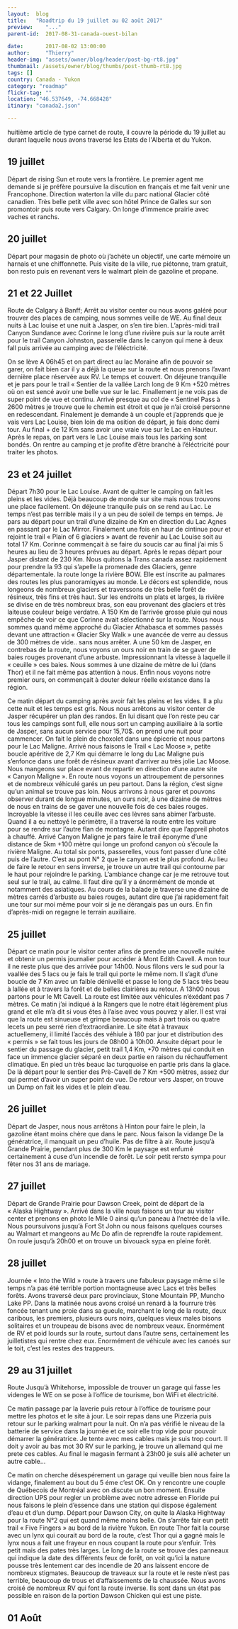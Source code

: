 ```yaml
---
layout:  blog
title:   "Roadtrip du 19 juillet au 02 août 2017"
preview:    "..."
parent-id:  2017-08-31-canada-ouest-bilan

date:       2017-08-02 13:00:00
author:     "Thierry"
header-img: "assets/owner/blog/header/post-bg-rt8.jpg"
thumbnail: /assets/owner/blog/thumbs/post-thumb-rt8.jpg
tags: []
country: Canada - Yukon
category: "roadmap"
flickr-tag: ""
location: "46.537649, -74.668428"
itinary: "canada2.json"

---
```


huitième article de type carnet de route, il couvre la période du 19 juillet au durant laquelle nous avons traversé les Etats de l'Alberta et du Yukon.


## 19 juillet

Départ de rising Sun et route vers la frontière. Le premier agent me demande si je préfère poursuive la discution en français et me fait venir une Francophone.  Direction waterton la ville du parc national Glacier côté canadien. Très belle petit ville avec son hôtel Prince de Galles sur son promontoir puis route vers Calgary. On longe d’immence prairie avec vaches et ranchs.

## 20 juillet

Départ pour magasin de photo où j’achéte un objectif, une carte mémoire un harnais et une chiffonnette.
Puis visite de la ville, rue piétonne, tram gratuit, bon resto puis en revenant vers le walmart plein de gazoline et propane.


## 21 et 22 Juillet

Route de Calgary à Banff; Arrêt au visitor center ou nous avons galéré pour trouver des places de camping, nous sommes veille de WE. Au final deux nuits à Lac louise et une nuit à Jasper, on s’en tire bien. L’après-midi trail  Canyon Sundance avec Corinne le long d’une rivière puis sur la route arrêt pour le trail Canyon Johnston, passerelle dans le canyon qui mene à deux fall puis arrivée au camping avec de l’éléctricité.

On se lève A 06h45 et on part direct au lac Moraine afin de pouvoir se garer, on fait bien car il y a déjà la queue sur la route et nous prenons l’avant dernière place réservée aux RV. Le temps et couvert. On déjeune tranquille et je pars pour le trail « Sentier de la vallée Larch long de 9 Km +520 mètres où on est sencé avoir une belle vue sur le lac. Finallement je ne vois pas de super point de vue et continu. Arrivé presque au col de « Sentinel Pass à 2600 mètres je trouve que le chemin est étroit et que je n’ai croisé personne en redescendant. Finalement je demande à un couple et j’apprends que je vais vers Lac Louise, bien loin de ma osition de départ, je fais donc demi tour. Au final + de 12 Km sans avoir une vraie vue sur le Lac en Hauteur. Après le repas, on part vers le Lac Louise mais tous les parking sont bondés. On rentre au camping et je profite d’être branché à l’éléctricité pour traiter les photos. 

## 23 et 24 juillet

Départ 7h30 pour le Lac Louise. Avant de quitter le camping on fait les pleins et les vides. Déjà beaucoup de monde sur site mais nous trouvons une place facilement. On déjeune tranquile puis on se rend au Lac. Le temps n’est pas terrible mais il y a un peu de soleil de temps en temps. Je pars au départ pour un trail d’une dizaine de Km en direction du Lac Agnes en passant par le Lac Mirror. Finalement une fois en haur de cintinue pour et rejoint le trail « Plain of 6 glaciers » avant de revenir au Lac Louise soit au total 17 Km. Corinne commençait à se faire du soucis car au final j’ai mis 5 heures au lieu de 3 heures prévues au départ. Après le repas départ pour Jasper distant de 230 Km. Nous quitons la Trans canada assez rapidement pour prendre la 93 qui s’apelle la promenade des Glaciers, genre départementale. la route longe la rivière BOW. Elle est inscrite au palmares des routes les plus panoramiqyes au monde. Le décors est splendide, nous longeons de nombreux glaciers et traverssons de très belle forêt de résineux, très fins et très haut. Sur les endroits un plats et larges, la rivière se divise en de très nombreux bras, son eau provenant des glaciers et très laiteuse couleur beige verdatre. A 150 Km de l’arrivée grosse pluie qui nous empêche de voir ce que Corinne avait sélectionné sur la route. Nous nous sommes quand même approché du Glacier Athabasca et sommes passés devant une attraction « Glacier Sky Walk » une avancée de verre au dessus de 300 mètres de vide.. sans nous arrêter. A une 50 km de Jasper, en contrebas de la route, nous voyons un ours noir en train de se gaver de baies rouges provenant d’une arbuste. Impressionnant la vitesse à laquelle il « ceuille » ces baies. Nous sommes à une dizaine de mètre de lui (dans Thor) et il ne fait même pas attention à nous. Enfin nous voyons notre premier ours, on commençait à douter deleur réelle existance dans la région. 

Ce matin départ du camping après avoir fait les pleins et les vides. Il a plu cette nuit et les temps est gris. Nous nous arrêtons au visitor center de Jasper récupérer un plan des randos. En lui disant que l’on reste peu car tous les campings sont full, elle nous sort un camping auxiliaire à la sortie de Jasper, sans aucun service pour 15,70$. on prend une nuit pour cammencer. On fait le plein de choxolet dans une épicerie et nous partons pour le Lac Maligne. Arrivé nous faisons le Trail « Lac Moose », petite boucle apéritive de 2,7 Km qui démarre le long du Lac Maligne puis s’enfonce dans une forêt de résineux avant d’arriver au très jolie Lac Moose. Nous mangeons sur place evant de repartir en direction d’une autre site « Canyon Maligne ». En route nous voyons un attroupement de personnes et de nombreux véhiculé garés un peu partout. Dans la région, c’est signe qu’un animal se trouve pas loin. Nous arrivons à nous garer et pouvons observer durant de longue minutes, un ours noir, à une dizaine de mètres de nous en trains de se gaver une nouvelle fois de ces baies rouges. Incroyable la vitesse il les ceuille avec ces lèvres sans abimer l’arbuste. Quand il a eu nettoyé le périmètre, il a traversé la route entre les voiture pour se rendre sur l’autre flan de montagne. Autant dire que l’appreil photos à chauffé. Arrivé Canyon Maligne je pars faire le trail éponyme d’une distance de 5km +100 mètre qui longe un profond canyon où s’écoule la rivière Maligne. Au total six ponts, passerelles, vous font passer d’une côté puis de l’autre. C’est au pont N° 2 que le canyon est le plus profond. Au lieu de faire le retour en sens inverse, je trouve un autre trail qui contourne par le haut pour rejoindre le parking. L’ambiance change car je me retrouve tout seul sur le trail, au calme. Il faut dire qu’il y a énormément de monde et notamment des asiatiques. Au cours de la balade je traverse une dizaine de mètres carrés d’arbuste au baies rouges, autant dire que j’ai rapidement fait une tour sur moi même pour voir si je ne dérangais pas un ours. En fin d’après-midi on regagne le terrain auxiliaire.


## 25 juillet

Départ ce matin pour le visitor center afins de prendre une nouvelle nuitée et obtenir un permis journalier pour accéder à Mont Edith Cavell. A mon tour il ne reste plus que des arrivée pour 14h00.
Nous filons vers le sud pour la vaallée des 5 lacs ou je fais le trail qui porte le même nom. Il s’agit d’une boucle de 7 Km avec un faible dénivellé et passe le long de 5 lacs très beau à lallée et à travers la forêt et de belles clairières au retour.
A 13h00 nous partons pour le Mt Cavell. La route est limitée aux véhicules n’éxédant pas 7 mètres. Ce matin j’ai indiqué à la Rangers que le notre était légèrement plus grand et elle m’a dit si vous êtes à l’aise avec vous pouvez y aller. Il est vrai que la route est sinueuse et grimpe beaucoup mais à part trois ou quatre lecets un peu serré rien d’extraordianire. Le site état à travaux actuellemeny, il limité l’accés des véhiule à 180 par jour et distribution des « permis » se fait tous les jours de 08h00 à 10h00.
Ansuite départ pour le sentier du passage du glacier, petit trail 1,4 Km, +70 mètres qui conduit en face un immence glacier séparé en deux partie en raison du réchauffement climatique. En pied un très beauc lac turqquoise en partie pris dans la glace.
De là départ pour le sentier des Prè-Cavell de 7 Km +500 mètres, assez dur qui permet d’avoir un super point de vue.
De retour vers Jasper, on trouve un Dump on fait les vides et le plein d’eau.

## 26 juillet

Départ de Jasper, nous nous arrêtons à Hinton pour faire le plein, la gazoline étant moins chère que dans le parc. Nous faison la vidange De la génératrice, il manquait un peu d’huile. Pas de filtre à air. Route jusqu’à Grande Prairie, pendant plus de 300 Km le paysage est enfumé certainement à cuse d’un incendie de forêt.
Le soir petit rersto sympa pour fêter nos 31 ans de mariage.

## 27 juillet

Départ de Grande Prairie pour Dawson Creek, point de départ de la « Alaska Hightway ». Arrivé dans la ville nous faisons un tour au visitor center et prenons en photo le Mile 0 ainsi qu’un paneau à l’netrée de la ville. Nous poursuivons jusqu’à Fort St John ou nous faisons quelques courses au Walmart et mangeons au Mc Do afin de reprendfe la route rapidement. On roule jusqu’à 20h00 et on trouve un bivouack sypa en pleine forêt.


## 28 juillet

Journée  « Into the Wild » route à travers une fabuleux paysage même si le temps n’a pas été terrible portion montagneuse avec Lacs et très belles forêts. Avons traversé deux parc provinciaux, Stone Mountain PP, Muncho Lake PP.
Dans la matinée nous avons croisé un renard à la fourrure très foncée tenant une proie dans sa gueule, marchant le long de la route, deux caribous, les premiers, plusieurs ours noirs, quelques vieux males bisons solitaires et un troupeau de bisons avec de nombreux veaux. Enormément de RV et poid lourds sur la route, surtout dans l’autre sens, certainement les juilletistes qui rentre chez eux. Enormément de  véhicule avec les canoés sur le toit, c’est les restes des trappeurs.

## 29 au 31 juillet

Route Jusqu’à Whitehorse, impossible de trouver un garage qui fasse les videnges le WE on se pose à l’office de tourisme, bon WiFi et électricité.

Ce matin passage par la laverie puis retour à l’office de tourisme pour mettre les photos et le site à jour.
Le soir repas dans une Pizzeria puis retour sur le parking walmart pour la nuit. On n’a pas vérifié le niveau de la batterie de service dans la journée et ce soir elle trop vide pour pouvoir démarrer la génératrice. Je tente avec mes cables mais je suis trop court. Il doit y avoir au bas mot 30 RV sur le parking, je trouve un allemand qui me prete ces cables. Au final le magasin fermant à 23h00 je suis allé acheter un autre cable…

Ce matin on cherche désespérement un garage qui veuille bien nous faire la vidange, finalement au bout du 5 éme c’est OK. On y rencontre une couple de Québecois de Montréal avec on discute un bon moment. Ensuite direction UPS pour regler un problème avec notre adresse en Floride pui nous faisons le plein d’essence dans une station qui dispose également d’eau et d’un dump.
Départ pour Dawson City, on quite la Alaska Hightway pour la route N°2 qui est quand même moins belle. On s’arrête fair eun petit trail « Five Fingers » au bord de la rivière Yukon.
En route Thor fait la course avec un lynx qui courait au bord de la route, c’est Thor qui a gagné mais le lynx nous a fait une frayeur en nous coupant la route pour s’enfuir. Très petit mais des pates très larges. Le long de la route se trouve des panneaux qui indique la date des différents feux de forêt, on voit qu’ici la nature pousse très lentement car des incendie de 20 ans laissent encore de nombreux stigmates. Beaucoup de traveaux sur la route et le reste n’est pas terrible, beaucoup de trous et d’affaissements de la chaussée. Nous avons croisé de nombreux RV qui font la route inverse. Ils sont dans un état pas possible en raison de la portion Dawson Chicken qui est une piste.

## 01 Août